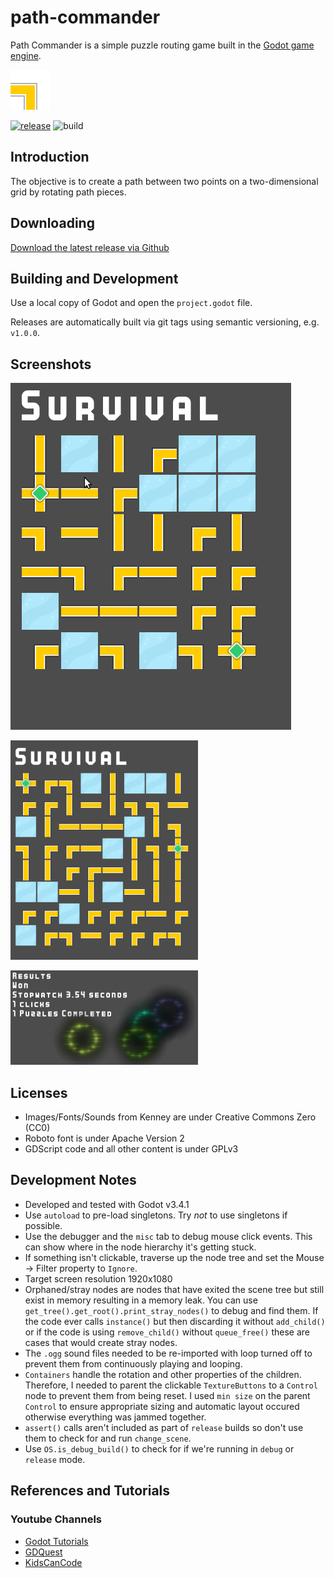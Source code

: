 # path-commander

Path Commander is a simple puzzle routing game built in the [Godot game engine](https://godotengine.org).

![Logo](icon.png)

[![release](https://img.shields.io/github/v/release/firefly2442/path-commander.svg)](https://github.com/firefly2442/path-commander/releases)
![build](https://img.shields.io/github/actions/workflow/status/firefly2442/path-commander/release.yml)

## Introduction

The objective is to create a path between two points on a two-dimensional grid by rotating path pieces.

## Downloading

[Download the latest release via Github](https://github.com/firefly2442/path-commander/releases)

## Building and Development

Use a local copy of Godot and open the `project.godot` file.

Releases are automatically built via git tags using semantic versioning, e.g. `v1.0.0`.

## Screenshots

![GIF](./screenshots/path_commander.gif)

![Survival](./screenshots/survival.png)

![Won](./screenshots/won.png)

## Licenses

* Images/Fonts/Sounds from Kenney are under Creative Commons Zero (CC0)
* Roboto font is under Apache Version 2
* GDScript code and all other content is under GPLv3

## Development Notes

* Developed and tested with Godot v3.4.1
* Use `autoload` to pre-load singletons.  Try *not* to use singletons if possible.
* Use the debugger and the `misc` tab to debug mouse click events.  This can show where in the node hierarchy it's getting stuck.
* If something isn't clickable, traverse up the node tree and set the Mouse -> Filter property to `Ignore`.
* Target screen resolution 1920x1080
* Orphaned/stray nodes are nodes that have exited the scene tree but still exist in memory resulting in a memory leak.  You
can use `get_tree().get_root().print_stray_nodes()` to debug and find them.  If the code ever calls `instance()` but then
discarding it without `add_child()` or if the code is using `remove_child()` without `queue_free()` these are cases that
would create stray nodes.
* The `.ogg` sound files needed to be re-imported with loop turned off to prevent them from continuously playing and looping.
* `Containers` handle the rotation and other properties of the children.  Therefore, I needed to parent the clickable `TextureButtons`
to a `Control` node to prevent them from being reset.  I used `min size` on the parent `Control` to ensure appropriate sizing
and automatic layout occured otherwise everything was jammed together.
* `assert()` calls aren't included as part of `release` builds so don't use them to check for and run `change_scene`.
* Use `OS.is_debug_build()` to check for if we're running in `debug` or `release` mode.

## References and Tutorials

### Youtube Channels

* [Godot Tutorials](https://www.youtube.com/channel/UCnr9ojBEQGgwbcKsZC-2rIg)
* [GDQuest](https://www.youtube.com/c/Gdquest)
* [KidsCanCode](https://www.youtube.com/c/KidscancodeOrg)
